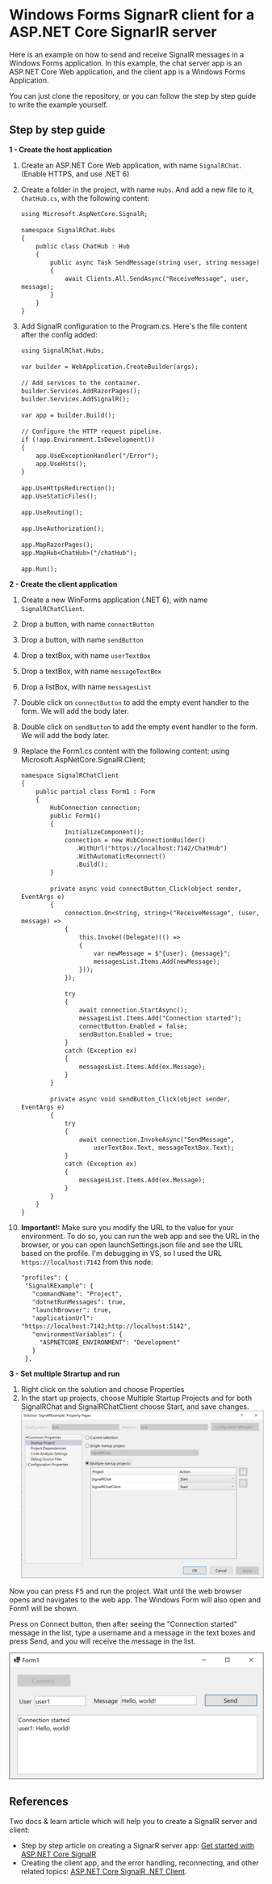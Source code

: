 # Windows Forms SignarR client for a ASP.NET Core SignarlR server 

Here is an example on how to send and receive SignalR messages in a Windows Forms application. In this example, the chat server app is an ASP.NET Core Web application, and the client app is a Windows Forms Application.

You can just clone the repository, or you can follow the step by step guide to write the example yourself.

## Step by step guide

**1 - Create the host application**

1. Create an ASP.NET Core Web application, with name `SignalRChat`. (Enable HTTPS, and use .NET 6)
2. Create a folder in the project, with name `Hubs`. And add a new file to it, `ChatHub.cs`, with the following content: 

       using Microsoft.AspNetCore.SignalR;
   
       namespace SignalRChat.Hubs
       {
           public class ChatHub : Hub
           {
               public async Task SendMessage(string user, string message)
               {
                   await Clients.All.SendAsync("ReceiveMessage", user, message);
               }
           }
       }
3. Add SignalR configuration to the Program.cs. Here's the file content after the config added:

       using SignalRChat.Hubs;
   
       var builder = WebApplication.CreateBuilder(args);
   
       // Add services to the container.
       builder.Services.AddRazorPages();
       builder.Services.AddSignalR();
   
       var app = builder.Build();
   
       // Configure the HTTP request pipeline.
       if (!app.Environment.IsDevelopment())
       {
           app.UseExceptionHandler("/Error");
           app.UseHsts();
       }
   
       app.UseHttpsRedirection();
       app.UseStaticFiles();
   
       app.UseRouting();
   
       app.UseAuthorization();
   
       app.MapRazorPages();
       app.MapHub<ChatHub>("/chatHub");
   
       app.Run();

**2 - Create the client application**

1. Create a new WinForms application (.NET 6), with name `SignalRChatClient`.
2. Drop a button, with name `connectButton` 
3. Drop a button, with name `sendButton`
4. Drop a textBox, with name `userTextBox`
5. Drop a textBox, with name `messageTextBox`
6. Drop a listBox, with name `messagesList` 
7. Double click on `connectButton` to add the empty event handler to the form. We will add the body later.
8. Double click on `sendButton` to add the empty event handler to the form. We will add the body later.
9. Replace the Form1.cs content with the following content: 
       using Microsoft.AspNetCore.SignalR.Client;
       
       namespace SignalRChatClient
       {
           public partial class Form1 : Form
           {
               HubConnection connection;
               public Form1()
               {
                   InitializeComponent();
                   connection = new HubConnectionBuilder()
                      .WithUrl("https://localhost:7142/ChatHub")
                      .WithAutomaticReconnect()
                      .Build();
               }
       
               private async void connectButton_Click(object sender, EventArgs e)
               {
                   connection.On<string, string>("ReceiveMessage", (user, message) =>
                   {
                       this.Invoke((Delegate)(() =>
                       {
                           var newMessage = $"{user}: {message}";
                           messagesList.Items.Add(newMessage);
                       }));
                   });
       
                   try
                   {
                       await connection.StartAsync();
                       messagesList.Items.Add("Connection started");
                       connectButton.Enabled = false;
                       sendButton.Enabled = true;
                   }
                   catch (Exception ex)
                   {
                       messagesList.Items.Add(ex.Message);
                   }
               }
       
               private async void sendButton_Click(object sender, EventArgs e)
               {
                   try
                   {
                       await connection.InvokeAsync("SendMessage",
                           userTextBox.Text, messageTextBox.Text);
                   }
                   catch (Exception ex)
                   {
                       messagesList.Items.Add(ex.Message);
                   }
               }
           }
       }
10. **Important!:** Make sure you modify the URL to the value for your environment. To do so, you can run the web app and see the URL in the browser, or you can open launchSettings.json file and see the URL based on the profile. I'm debugging in VS, so I used the URL `https://localhost:7142` from this node:

        "profiles": {
         "SignalRExample": {
           "commandName": "Project",
           "dotnetRunMessages": true,
           "launchBrowser": true,
           "applicationUrl": "https://localhost:7142;http://localhost:5142",
           "environmentVariables": {
             "ASPNETCORE_ENVIRONMENT": "Development"
           }
         },

**3 - Set multiple Strartup and run**

1. Right click on the solution and choose Properties
2. In the start up projects, choose Multiple Startup Projects and for both SignalRChat and SignalRChatClient choose Start, and save changes.
 ![Properties](Properties.png) 


Now you can press <kbd>F5</kbd> and run the project. Wait until the web browser opens and navigates to the web app. The Windows Form will also open and Form1 will be shown.

Press on Connect button, then after seeing the "Connection started" message in the list, type a username and a message in the text boxes and press Send, and you will receive the message in the list.

![SignalR Windows Forms Client App](Client.png) 

## References

Two docs & learn article which will help you to create a SignalR server and client:

- Step by step article on creating a SignarR server app: [Get started with ASP.NET Core SignalR](https://learn.microsoft.com/en-us/aspnet/core/tutorials/signalr?view=aspnetcore-7.0&tabs=visual-studio&WT.mc_id=DT-MVP-5003235)
- Creating the client app, and the error handling, reconnecting, and other related topics: [ASP.NET Core SignalR .NET Client](https://learn.microsoft.com/en-us/aspnet/core/signalr/dotnet-client?view=aspnetcore-7.0&tabs=visual-studio&WT.mc_id=DT-MVP-5003235).
